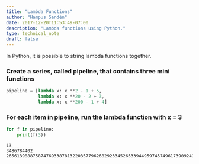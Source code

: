```yaml
---
title: "Lambda Functions"
author: "Hampus Sandén"
date: 2017-12-20T11:53:49-07:00
description: "Lambda functions using Python."
type: technical_note
draft: false
---
```

In Python, it is possible to string lambda functions together.

### Create a series, called pipeline, that contains three mini functions


```python
pipeline = [lambda x: x **2 - 1 + 5,
            lambda x: x **20 - 2 + 3,
            lambda x: x **200 - 1 + 4]
```

### For each item in pipeline, run the lambda function with x = 3


```python
for f in pipeline:
    print(f(3))
```

    13
    3486784402
    265613988875874769338781322035779626829233452653394495974574961739092490901302182994384699044004

